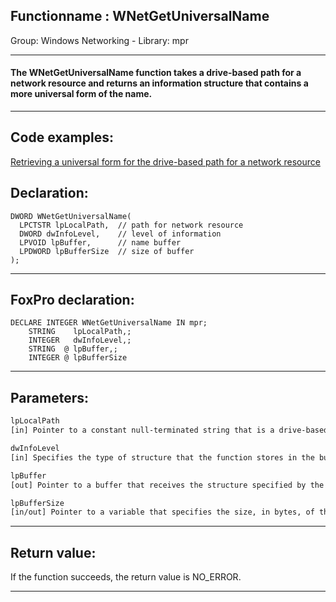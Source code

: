 <link rel="stylesheet" type="text/css" href="../../css/win32api.css">  
<link rel="stylesheet" href="https://cdnjs.cloudflare.com/ajax/libs/font-awesome/4.7.0/css/font-awesome.min.css">

## Functionname : WNetGetUniversalName
Group: Windows Networking - Library: mpr    
***  


#### The WNetGetUniversalName function takes a drive-based path for a network resource and returns an information structure that contains a more universal form of the name. 
***  


## Code examples:
[Retrieving a universal form for the drive-based path for a network resource](../../samples/sample_317.md)  

## Declaration:
```foxpro  
DWORD WNetGetUniversalName(
  LPCTSTR lpLocalPath,  // path for network resource
  DWORD dwInfoLevel,    // level of information
  LPVOID lpBuffer,      // name buffer
  LPDWORD lpBufferSize  // size of buffer
);  
```  
***  


## FoxPro declaration:
```foxpro  
DECLARE INTEGER WNetGetUniversalName IN mpr;
	STRING    lpLocalPath,;
	INTEGER   dwInfoLevel,;
	STRING  @ lpBuffer,;
	INTEGER @ lpBufferSize  
```  
***  


## Parameters:
```txt  
lpLocalPath
[in] Pointer to a constant null-terminated string that is a drive-based path for a network resource.

dwInfoLevel
[in] Specifies the type of structure that the function stores in the buffer pointed to by the lpBuffer parameter.

lpBuffer
[out] Pointer to a buffer that receives the structure specified by the dwInfoLevel parameter.

lpBufferSize
[in/out] Pointer to a variable that specifies the size, in bytes, of the buffer pointed to by the lpBuffer parameter.  
```  
***  


## Return value:
If the function succeeds, the return value is NO_ERROR.  
***  

